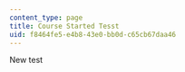 ```yaml
---
content_type: page
title: Course Started Tesst
uid: f8464fe5-e4b8-43e0-bb0d-c65cb67daa46
---
```

New test